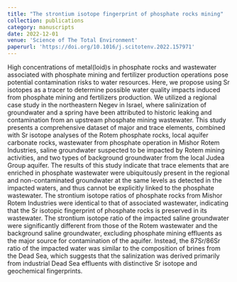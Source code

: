 ```yaml
---
title: "The strontium isotope fingerprint of phosphate rocks mining"
collection: publications
category: manuscripts
date: 2022-12-01
venue: 'Science of The Total Environment'
paperurl: 'https://doi.org/10.1016/j.scitotenv.2022.157971'
---
```

High concentrations of metal(loid)s in phosphate rocks and wastewater associated with phosphate mining and fertilizer production operations pose potential contamination risks to water resources. Here, we propose using Sr isotopes as a tracer to determine possible water quality impacts induced from phosphate mining and fertilizers production. We utilized a regional case study in the northeastern Negev in Israel, where salinization of groundwater and a spring have been attributed to historic leaking and contamination from an upstream phosphate mining wastewater. This study presents a comprehensive dataset of major and trace elements, combined with Sr isotope analyses of the Rotem phosphate rocks, local aquifer carbonate rocks, wastewater from phosphate operation in Mishor Rotem Industries, saline groundwater suspected to be impacted by Rotem mining activities, and two types of background groundwater from the local Judea Group aquifer. The results of this study indicate that trace elements that are enriched in phosphate wastewater were ubiquitously present in the regional and non-contaminated groundwater at the same levels as detected in the impacted waters, and thus cannot be explicitly linked to the phosphate wastewater. The strontium isotope ratios of phosphate rocks from Mishor Rotem Industries were identical to that of associated wastewater, indicating that the Sr isotopic fingerprint of phosphate rocks is preserved in its wastewater. The strontium isotope ratio of the impacted saline groundwater were significantly different from those of the Rotem wastewater and the background saline groundwater, excluding phosphate mining effluents as the major source for contamination of the aquifer. Instead, the 87Sr/86Sr ratio of the impacted water was similar to the composition of brines from the Dead Sea, which suggests that the salinization was derived primarily from industrial Dead Sea effluents with distinctive Sr isotope and geochemical fingerprints.
